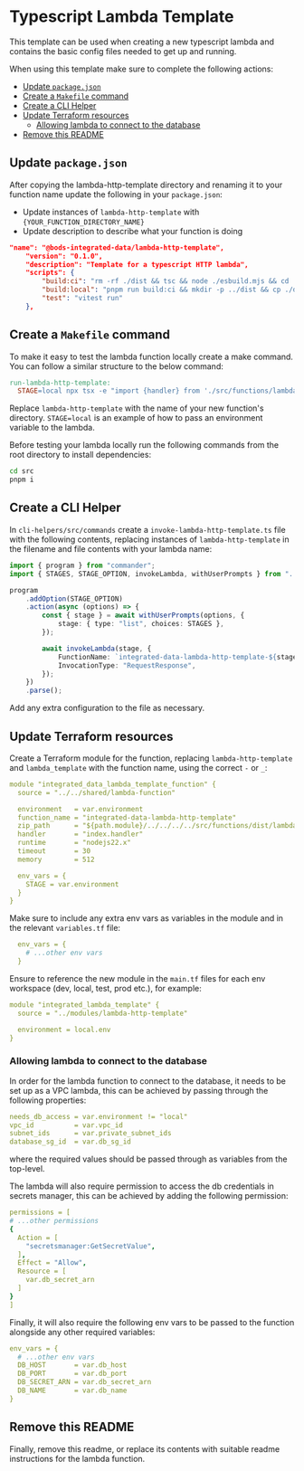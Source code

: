 # Typescript Lambda Template

This template can be used when creating a new typescript lambda and contains the basic config files needed to get up and
running.

When using this template make sure to complete the following actions:

- [Update `package.json`](#update-packagejson)
- [Create a `Makefile` command](#create-a-makefile-command)
- [Create a CLI Helper](#create-a-cli-helper)
- [Update Terraform resources](#update-terraform-resources)
  - [Allowing lambda to connect to the database](#allowing-lambda-to-connect-to-the-database)
- [Remove this README](#remove-this-readme)

## Update `package.json`

After copying the lambda-http-template directory and renaming it to your function name update the following in your `package.json`:

- Update instances of `lambda-http-template` with `{YOUR_FUNCTION_DIRECTORY_NAME}`
- Update description to describe what your function is doing

```JSON
"name": "@bods-integrated-data/lambda-http-template",
    "version": "0.1.0",
    "description": "Template for a typescript HTTP lambda",
    "scripts": {
        "build:ci": "rm -rf ./dist && tsc && node ./esbuild.mjs && cd ./dist && zip -rq ./lambda-http-template.zip .",
        "build:local": "pnpm run build:ci && mkdir -p ../dist && cp ./dist/lambda-http-template.zip ../dist",
        "test": "vitest run"
    },
```

## Create a `Makefile` command

To make it easy to test the lambda function locally create a make command. You can follow a similar structure to
the below command:

```makefile
run-lambda-http-template:
  STAGE=local npx tsx -e "import {handler} from './src/functions/lambda-http-template'; handler().then(console.log).catch(console.error)"
```

Replace `lambda-http-template` with the name of your new function's directory. `STAGE=local` is an example of how to pass an environment variable to the lambda.

Before testing your lambda locally run the following commands from the root directory to install dependencies:

```bash
cd src
pnpm i
```

## Create a CLI Helper

In `cli-helpers/src/commands` create a `invoke-lambda-http-template.ts` file with the following contents,
replacing instances of `lambda-http-template` in the filename and file contents with your lambda name:

```typescript
import { program } from "commander";
import { STAGES, STAGE_OPTION, invokeLambda, withUserPrompts } from "../utils";

program
    .addOption(STAGE_OPTION)
    .action(async (options) => {
        const { stage } = await withUserPrompts(options, {
            stage: { type: "list", choices: STAGES },
        });

        await invokeLambda(stage, {
            FunctionName: `integrated-data-lambda-http-template-${stage}`,
            InvocationType: "RequestResponse",
        });
    })
    .parse();
```

Add any extra configuration to the file as necessary.

## Update Terraform resources

Create a Terraform module for the function, replacing `lambda-http-template` and `lambda_template` with the function name, using the correct `-` or `_`:

```yaml
module "integrated_data_lambda_template_function" {
  source = "../../shared/lambda-function"

  environment   = var.environment
  function_name = "integrated-data-lambda-http-template"
  zip_path      = "${path.module}/../../../../src/functions/dist/lambda-http-template.zip"
  handler       = "index.handler"
  runtime       = "nodejs22.x"
  timeout       = 30
  memory        = 512

  env_vars = {
    STAGE = var.environment
  }
}
```

Make sure to include any extra env vars as variables in the module and in the relevant `variables.tf` file:

```yaml
  env_vars = {
    # ...other env vars
  }
```

Ensure to reference the new module in the `main.tf` files for each env workspace (dev, local, test, prod etc.), for example:

```yaml
module "integrated_lambda_template" {
  source = "../modules/lambda-http-template"

  environment = local.env
}
```

### Allowing lambda to connect to the database

In order for the lambda function to connect to the database, it needs to be set up as a VPC lambda, this can be achieved by passing through the following properties:

```yaml
needs_db_access = var.environment != "local"
vpc_id          = var.vpc_id
subnet_ids      = var.private_subnet_ids
database_sg_id  = var.db_sg_id
```

where the required values should be passed through as variables from the top-level.

The lambda will also require permission to access the db credentials in secrets manager, this can be achieved by adding the following permission:

```yaml
permissions = [
# ...other permissions
{
  Action = [
    "secretsmanager:GetSecretValue",
  ],
  Effect = "Allow",
  Resource = [
    var.db_secret_arn
  ]
}
]
```

Finally, it will also require the following env vars to be passed to the function alongside any other required variables:

```yaml
env_vars = {
  # ...other env vars
  DB_HOST       = var.db_host
  DB_PORT       = var.db_port
  DB_SECRET_ARN = var.db_secret_arn
  DB_NAME       = var.db_name
}
```

## Remove this README

Finally, remove this readme, or replace its contents with suitable readme instructions for the lambda function.
